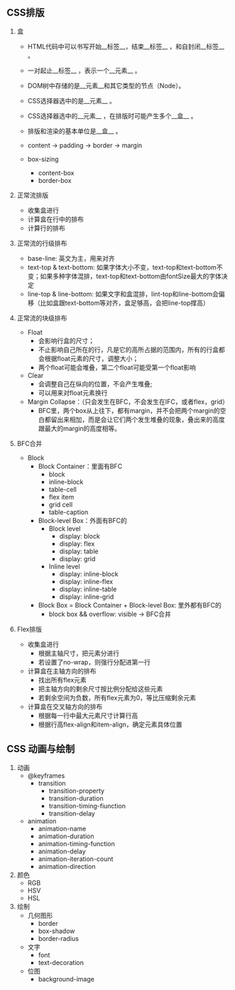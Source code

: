 ## CSS排版
1. 盒
    + HTML代码中可以书写开始__标签__，结束__标签__ ，和自封闭__标签__ 。
    + 一对起止__标签__ ，表示一个__元素__ 。
    + DOM树中存储的是__元素__和其它类型的节点（Node）。
    + CSS选择器选中的是__元素__ 。
    + CSS选择器选中的__元素__ ，在排版时可能产生多个__盒__ 。
    + 排版和渲染的基本单位是__盒__ 。
    
    + content -> padding -> border -> margin
    + box-sizing 
        + content-box
        + border-box

2. 正常流排版
    + 收集盒进行
    + 计算盒在行中的排布
    + 计算行的排布
3. 正常流的行级排布
    + base-line: 英文为主，用来对齐
    + text-top & text-bottom: 如果字体大小不变，text-top和text-bottom不变；如果多种字体混排，text-top和text-bottom由fontSize最大的字体决定
    + line-top & line-bottom: 如果文字和盒混排，lint-top和line-bottom会偏移（比如盒跟text-bottom等对齐，盒足够高，会把line-top撑高）
4. 正常流的块级排布
    + Float
        + 会影响行盒的尺寸；
        + 不止影响自己所在的行，凡是它的高所占据的范围内，所有的行盒都会根据float元素的尺寸，调整大小；
        + 两个float可能会堆叠，第二个float可能受第一个float影响
    + Clear
        + 会调整自己在纵向的位置，不会产生堆叠;
        + 可以用来对float元素换行
    + Margin Collapse：（只会发生在BFC，不会发生在IFC，或者flex，grid）
        + BFC里，两个box从上往下，都有margin，并不会把两个margin的空白都留出来相加，而是会让它们两个发生堆叠的现象，叠出来的高度跟最大的margin的高度相等。
5. BFC合并
    + Block
        + Block Container：里面有BFC
            + block
            + inline-block
            + table-cell
            + flex item
            + grid cell
            + table-caption
        + Block-level Box：外面有BFC的
            + Block level
                + display: block
                + display: flex
                + display: table
                + display: grid
            + Inline level
                + display: inline-block
                + display: inline-flex
                + display: inline-table
                + display: inline-grid
        + Block Box = Block Container + Block-level Box: 里外都有BFC的
            + block box && overflow: visible -> BFC合并
6. Flex排版
    + 收集盒进行
        + 根据主轴尺寸，把元素分进行
        + 若设置了no-wrap，则强行分配进第一行
    + 计算盒在主轴方向的排布
        + 找出所有flex元素
        + 把主轴方向的剩余尺寸按比例分配给这些元素
        + 若剩余空间为负数，所有flex元素为0，等比压缩剩余元素
    + 计算盒在交叉轴方向的排布
        + 根据每一行中最大元素尺寸计算行高
        + 根据行高flex-align和item-align，确定元素具体位置
        
## CSS 动画与绘制
1. 动画
    + @keyframes
        + transition
            + transition-property
            + transition-duration
            + transition-timing-fiunction
            + transition-delay
    + animation
        + animation-name
        + animation-duration
        + animation-timing-function
        + animation-delay
        + animation-iteration-count
        + animation-direction
2. 颜色
    + RGB
    + HSV
    + HSL
3. 绘制
    + 几何图形
        + border
        + box-shadow
        + border-radius
    + 文字
        + font
        + text-decoration
    + 位图
        + background-image
